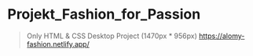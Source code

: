 # Projekt_Fashion_for_Passion

>Only HTML & CSS Desktop Project (1470px * 956px)
>https://alomy-fashion.netlify.app/


